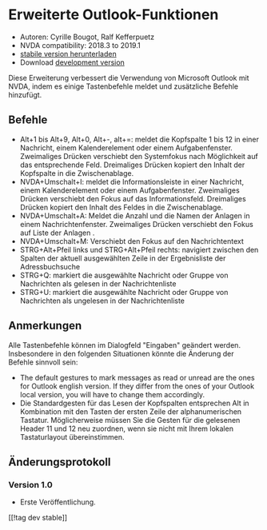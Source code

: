 # Erweiterte Outlook-Funktionen #

* Autoren: Cyrille Bougot, Ralf Kefferpuetz
* NVDA compatibility: 2018.3 to 2019.1
* [stabile version herunterladen][1]
* Download [development version][2]

Diese Erweiterung verbessert die Verwendung von Microsoft Outlook mit NVDA,
indem es einige Tastenbefehle meldet und zusätzliche Befehle hinzufügt.

## Befehle

* Alt+1 bis Alt+9, Alt+0, Alt+-, alt+=: meldet die Kopfspalte 1 bis 12 in
  einer Nachricht, einem Kalenderelement oder einem
  Aufgabenfenster. Zweimaliges Drücken verschiebt den Systemfokus nach
  Möglichkeit auf das entsprechende Feld. Dreimaliges Drücken kopiert den
  Inhalt der Kopfspalte in die Zwischenablage.
* NVDA+Umschalt+I: meldet die Informationsleiste in einer Nachricht, einem
  Kalenderelement oder einem Aufgabenfenster. Zweimaliges Drücken verschiebt
  den Fokus auf das Informationsfeld. Dreimaliges Drücken kopiert den Inhalt
  des Feldes in die Zwischenablage.
* NVDA+Umschalt+A: Meldet die Anzahl und die Namen der Anlagen in einem
  Nachrichtenfenster. Zweimaliges Drücken verschiebt den Fokus auf Liste der
  Anlagen .
* NVDA+Umschalt+M: Verschiebt den Fokus auf den Nachrichtentext
* STRG+Alt+Pfeil links und STRG+Alt+Pfeil rechts: navigiert zwischen den
  Spalten der aktuell ausgewählten Zeile in der Ergebnisliste der
  Adressbuchsuche
* STRG+Q: markiert die ausgewählte Nachricht oder Gruppe von Nachrichten als
  gelesen in der Nachrichtenliste
* STRG+U: markiert die ausgewählte Nachricht oder Gruppe von Nachrichten als
  ungelesen in der Nachrichtenliste

## Anmerkungen

Alle Tastenbefehle können im Dialogfeld "Eingaben" geändert
werden. Insbesondere in den folgenden Situationen könnte die Änderung der
Befehle sinnvoll sein:

* The default gestures to mark messages as read or unread are the ones for
  Outlook english version. If they differ from the ones of your Outlook
  local version, you will have to change them accordingly.
* Die Standardgesten für das Lesen der Kopfspalten entsprechen Alt in
  Kombination mit den Tasten der ersten Zeile der alphanumerischen
  Tastatur. Möglicherweise müssen Sie die Gesten für die gelesenen Header 11
  und 12 neu zuordnen, wenn sie nicht mit Ihrem lokalen Tastaturlayout
  übereinstimmen.

## Änderungsprotokoll

### Version 1.0

* Erste Veröffentlichung.

[[!tag dev stable]]

[1]: https://addons.nvda-project.org/files/get.php?file=outlookextended

[2]: https://addons.nvda-project.org/files/get.php?file=outlookextended
